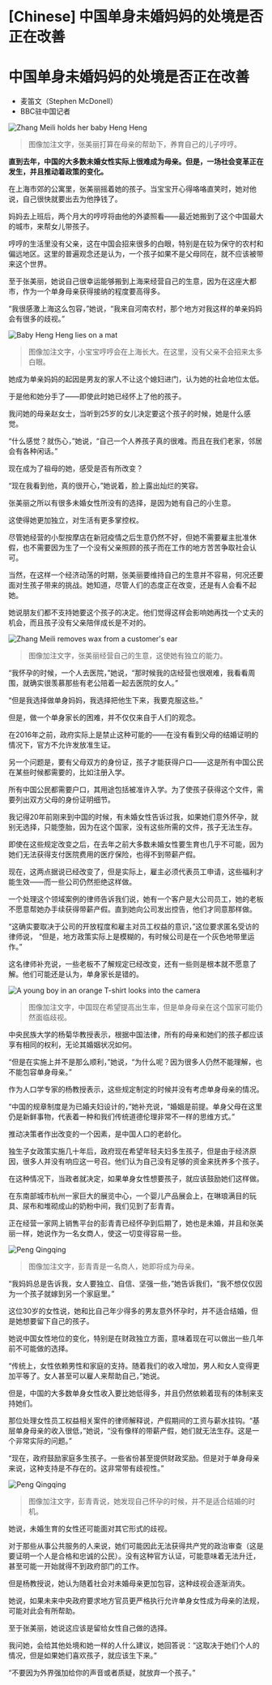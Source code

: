 # [Chinese] 中国单身未婚妈妈的处境是否正在改善

#  中国单身未婚妈妈的处境是否正在改善

  * 麦笛文（Stephen McDonell） 
  * BBC驻中国记者 


![Zhang Meili holds her baby Heng Heng](_130250441_meili2.jpg)

> 图像加注文字，张美丽打算在母亲的帮助下，养育自己的儿子哼哼。

**直到去年，中国的大多数未婚女性实际上很难成为母亲。但是，一场社会变革正在发生，并且推动着政策的变化。**

在上海市郊的公寓里，张美丽摇着她的孩子。当宝宝开心得咯咯直笑时，她对他说，自己很快就要出去为他挣钱了。

妈妈去上班后，两个月大的哼哼将由他的外婆照看——最近她搬到了这个中国最大的城市，来帮女儿带孩子。

哼哼的生活里没有父亲，这在中国会招来很多的白眼，特别是在较为保守的农村和偏远地区。这里的普遍观念还是认为，一个孩子如果不是父母同在，就不应该被带来这个世界。

至于张美丽，她说自己很幸运能够搬到上海来经营自己的生意，因为在这座大都市，作为一个单身母亲获得接纳的程度要高得多。

“我很感激上海这么包容，”她说，“我来自河南农村，那个地方对我这样的单亲妈妈会有很多的歧视。”

![Baby Heng Heng lies on a mat](_130250439_meili3.jpg)

> 图像加注文字，小宝宝哼哼会在上海长大。在这里，没有父亲不会招来太多白眼。

她成为单亲妈妈的起因是男友的家人不让这个媳妇进门，认为她的社会地位太低。

于是他和她分手了——即使此时她已经怀上了他的孩子。

我问她的母亲赵女士，当听到25岁的女儿决定要这个孩子的时候，她是什么感觉。

“什么感觉？就伤心，”她说，“自己一个人养孩子真的很难。而且在我们老家，邻居会有各种闲话。”

现在成为了祖母的她，感受是否有所改变？

“现在我看到他，真的很开心，”她说着，脸上露出灿烂的笑容。

张美丽之所以有很多未婚女性所没有的选择，是因为她有自己的小生意。

这使得她更加独立，对生活有更多掌控权。

尽管她经营的小型按摩店在新冠疫情之后生意仍然不好，但她不需要雇主批准休假，也不需要因为生了一个没有父亲照顾的孩子而在工作的地方苦苦争取社会认可。

当然，在这样一个经济动荡的时期，张美丽要维持自己的生意并不容易，何况还要面对生孩子带来的挑战。她知道，尽管人们的态度正在改变，还是有人会看不起她。

她说朋友们都不支持她要这个孩子的决定。他们觉得这样会影响她再找一个丈夫的机会，而且孩子没有父亲陪伴成长是不对的。

![Zhang Meili removes wax from a customer's ear](_130250443_meilibusiness6.jpg)

> 图像加注文字，张美丽经营自己的生意，这使她有独立的能力。

“我怀孕的时候，一个人去医院，”她说，“那时候我的店经营也很艰难，我看看周围，就确实很羡慕那些有老公陪着一起去医院的女人。”

“但是我选择做单身妈妈，我选择把他生下来，我要克服这些。”

但是，做一个单身家长的困难，并不仅仅来自于人们的观念。

在2016年之前，政府实际上是禁止这种可能的——在没有看到父母的结婚证明的情况下，官方不允许发放准生证。

另一个问题是，要有父母双方的身份证，孩子才能获得户口——这是所有中国公民在某些时候都需要的，比如注册入学。

所有中国公民都需要户口，其用途包括被准许入学。为了使孩子获得这个文件，需要列出双方父母的身份证明细节。

我记得20年前刚来到中国的时候，有未婚女性告诉过我，如果她们意外怀孕，就别无选择，只能堕胎，因为在这个国家，没有这些所需的文件，孩子无法生存。

即使在这些规定改变之后，在去年之前大多数未婚女性要生育也几乎不可能，因为她们无法获得支付医院费用的医疗保险，也得不到带薪产假。

现在，这两点据说已经改变了，但是实际上，雇主必须代表员工申请，这些福利才能生效——而一些公司仍然拒绝这样做。

一个处理这个领域案例的律师告诉我们说，她有一个客户是大公司员工，她的老板不愿意帮她办手续获得带薪产假。直到她向公司发出控告，他们才同意那样做。

“这确实要取决于公司的开放程度和雇主对员工权益的意识，”这位要求匿名受访的律师说， “但是，地方政策实际上是模糊的，有时候公司是在一个灰色地带里运作。”

这名律师补充说，一些老板不了解规定已经改变，还有一些则是根本就不愿意了解。他们可能还是认为，单身家长是错的。

![A young boy in an orange T-shirt looks into the camera](_130577037_generalkid1.jpg)

> 图像加注文字，中国现在希望提高出生率，但是单身母亲在这个国家可能仍然面临歧视。

中央民族大学的杨菊华教授表示，根据中国法律，所有的母亲和她们的孩子都应该享有相同的权利，无论其婚姻状况如何。

“但是在实施上并不是那么顺利，”她说，“为什么呢？因为很多人仍然不能理解，也不能包容单身母亲。”

作为人口学专家的杨教授表示，这些规定制定的时候并没有考虑单身母亲的情况。

“中国的规章制度是为已婚夫妇设计的，”她补充说，“婚姻是前提。单身父母在这里仍是新鲜事物，代表着一种和我们传统道德伦理非常不一样的思维方式。”

推动决策者作出改变的一个因素，是中国人口的老龄化。

独生子女政策实施几十年后，政府现在希望年轻夫妇多生孩子，但是由于经济原因，很多人并没有响应这一号召。他们认为自己没有足够的资金来抚养多个孩子。

在这种情况下，当政者就决定，如果单身女性想要孩子，就应该鼓励她们这样做。

在东南部城市杭州一家巨大的展览中心，一个婴儿产品展会上，在琳琅满目的玩具、尿布和堆砌成山的奶粉中间，我们见到了彭青青。

正在经营一家网上销售平台的彭青青已经怀孕到后期了，她也是未婚，并且和张美丽一样，她说作为一名女商人，使这一切变得容易一些。

![Peng Qingqing](_130577039_pengqingqing1.jpg)

> 图像加注文字，彭青青是一名商人，她即将成为母亲。

“我妈妈总是告诉我，女人要独立、自信、坚强一些，”她告诉我们，“我不想仅仅因为一个孩子就嫁到另一个家庭里。”

这位30岁的女性说，她和比自己年少得多的男友意外怀孕时，并不适合结婚，但是她想要留下自己的孩子。

她说中国女性地位的变化，特别是在财政独立方面，意味着现在可以做出一些几年前不可能做的选择。

“传统上，女性依赖男性和家庭的支持。随着我们的收入增加，男人和女人变得更加平等了。女人甚至可以雇人来帮助自己，”她说。

但是，中国的大多数单身女性收入要比她低得多，并且仍然依赖着现有的体制来支持她们。

那位处理女性员工权益相关案件的律师解释说，产假期间的工资与薪水挂钩。“基层单身母亲的收入很低，”她说，“没有像样的带薪产假，她们就无法生存。这是一个非常实际的问题。”

“现在，政府鼓励家庭多生孩子。一些省份甚至提供财政奖励。但是对于单身母亲来说，这种支持是不存在的。这非常带有歧视性。”

![Peng Qingqing](_130247831_pengqingqing2.jpg)

> 图像加注文字，彭青青说，她发现自己怀孕的时候，并不是适合结婚的时机。

她说，未婚生育的女性还可能面对其它形式的歧视。

对于那些从事公共服务的人来说，她们可能因此无法获得共产党的政治审查（这是要证明一个人是合格和忠诚的公民）。没有这种官方认证，可能意味着无法升迁，甚至可能一开始就得不到政府部门的工作。

但是杨教授说，她认为随着社会对未婚母亲更加包容，这种歧视会逐渐消失。

她说，如果未来中央政府要求地方官员更严格执行允许单身女性成为母亲的法规，可能对此会有所帮助。

至于张美丽，她说这应该是留给女性自己做的选择。

我问她，会给其他处境和她一样的人什么建议，她回答说：“这取决于她们个人的情况，但是如果她们喜欢孩子，就应该生下来。”

“不要因为外界强加给你的声音或者质疑，就放弃一个孩子。”


